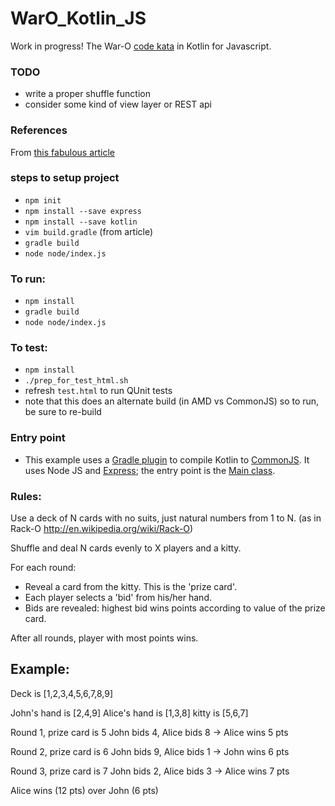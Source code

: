 
WarO_Kotlin_JS
==============

Work in progress! The War-O [code kata](https://en.wikipedia.org/wiki/Kata_(programming)) in Kotlin for Javascript.

### TODO

* write a proper shuffle function 
* consider some kind of view layer or REST api 

### References

From [this fabulous article](https://medium.com/@Miqubel/your-first-node-js-app-with-kotlin-30e07baa0bf7)

### steps to setup project

* `npm init`
* `npm install --save express`
* `npm install --save kotlin`
* `vim build.gradle` (from article)
* `gradle build`
* `node node/index.js`

### To run:

* `npm install`
* `gradle build`
* `node node/index.js`

### To test:

* `npm install`
* `./prep_for_test_html.sh`
* refresh `test.html` to run QUnit tests
* note that this does an alternate build (in AMD vs CommonJS) so to run, be sure to re-build

### Entry point

* This example uses a [Gradle plugin](https://kotlinlang.org/docs/tutorials/javascript/getting-started-gradle/getting-started-with-gradle.html) to compile Kotlin to [CommonJS](https://kotlinlang.org/docs/tutorials/javascript/getting-started-gradle/getting-started-with-gradle.html). It uses Node JS and [Express](https://expressjs.com/); the entry point is the [Main class](https://github.com/codetojoy/WarO_Kotlin_JS/blob/master/src/main/kotlin/net/codetojoy/waro/Main.kt).

### Rules:

Use a deck of N cards with no suits, just natural numbers from 1 to N.
(as in Rack-O http://en.wikipedia.org/wiki/Rack-O)

Shuffle and deal N cards evenly to X players and a kitty.

For each round:
- Reveal a card from the kitty. This is the 'prize card'.
- Each player selects a 'bid' from his/her hand.
- Bids are revealed: highest bid wins points according to value of the prize card.

After all rounds, player with most points wins.

Example:
---------

Deck is [1,2,3,4,5,6,7,8,9]

John's hand is [2,4,9]
Alice's hand is [1,3,8]
kitty is [5,6,7]

Round 1, prize card is 5
John bids 4, Alice bids 8 -> Alice wins 5 pts

Round 2, prize card is 6
John bids 9, Alice bids 1 -> John wins 6 pts

Round 3, prize card is 7
John bids 2, Alice bids 3 -> Alice wins 7 pts

Alice wins (12 pts) over John (6 pts)
